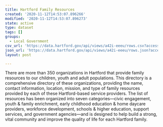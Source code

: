 ```yaml
---
title: Hartford Family Resources
created: '2020-11-12T14:53:07.896266'
modified: '2020-11-12T14:53:07.896273'
state: active
type: dataset
tags: []
groups:
  - Local Government
csv_url: 'https://data.hartford.gov/api/views/a42i-eeeu/rows.csv?accessType=DOWNLOAD'
json_url: 'https://data.hartford.gov/api/views/a42i-eeeu/rows.json?accessType=DOWNLOAD'
layout: post

---
```

There are more than 350 organizations in Hartford that provide family resources to our children, youth and adult populations. This directory is a comprehensive directory of these organizations, providing the name, contact information, location, mission, and type of family resources provided by each of these Hartford-based service providers. The list of resources has been organized into seven categories—civic engagement, youth & family enrichment, early childhood education & home daycare providers, workforce development, schools & higher education, support services, and government agencies—and is designed to help build a strong, vital community and improve the quality of life for each Hartford family.
